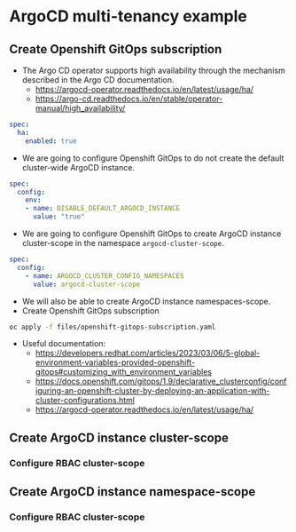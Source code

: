 # ArgoCD multi-tenancy example

## Create Openshift GitOps subscription

- The Argo CD operator supports high availability through the mechanism described in the Argo CD documentation.
  - https://argocd-operator.readthedocs.io/en/latest/usage/ha/
  - https://argo-cd.readthedocs.io/en/stable/operator-manual/high_availability/
```yaml
spec:
  ha:
    enabled: true
```

- We are going to configure Openshift GitOps to do not create the default cluster-wide ArgoCD instance.
```yaml
spec:
  config:
    env:
    - name: DISABLE_DEFAULT_ARGOCD_INSTANCE
      value: "true"
```

- We are going to configure Openshift GitOps to create ArgoCD instance cluster-scope in the namespace `argocd-cluster-scope`.
```yaml
spec:
  config:
    - name: ARGOCD_CLUSTER_CONFIG_NAMESPACES
      value: argocd-cluster-scope
```

- We will also be able to create ArgoCD instance namespaces-scope.
- Create Openshift GitOps subscription
```bash
oc apply -f files/openshift-gitops-subscription.yaml
```

- Useful documentation:
  - https://developers.redhat.com/articles/2023/03/06/5-global-environment-variables-provided-openshift-gitops#customizing_with_environment_variables 
  - https://docs.openshift.com/gitops/1.9/declarative_clusterconfig/configuring-an-openshift-cluster-by-deploying-an-application-with-cluster-configurations.html 
  - https://argocd-operator.readthedocs.io/en/latest/usage/ha/

## Create ArgoCD instance cluster-scope

### Configure RBAC cluster-scope

## Create ArgoCD instance namespace-scope

### Configure RBAC cluster-scope